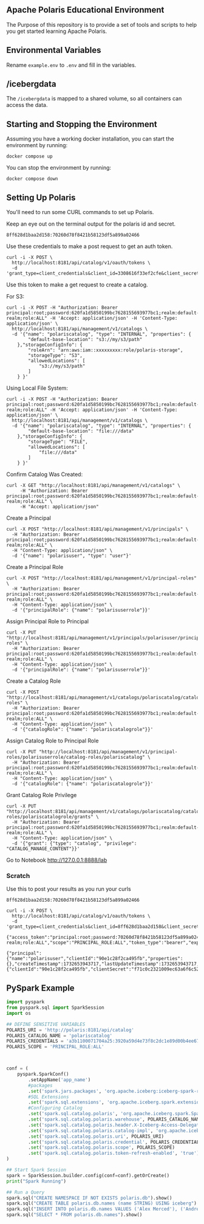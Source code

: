 ## Apache Polaris Educational Environment

The Purpose of this repository is to provide a set of tools and scripts to help you get started learning Apache Polaris.

## Environmental Variables

Rename `example.env` to `.env` and fill in the variables.

## /icebergdata

The `/icebergdata` is mapped to a shared volume, so all containers can access the data.

## Starting and Stopping the Environment

Assuming you have a working docker installation, you can start the environment by running:

```
docker compose up
```

You can stop the environment by running:

```
docker compose down
```

## Setting Up Polaris

You'll need to run some CURL commands to set up Polaris.

Keep an eye out on the terminal output for the polaris id and secret.

```
8ff628d1baa2d158:70260d78f8421b58123df5a899a02466
```

Use these credentials to make a post request to get an auth token.

``` 
curl -i -X POST \
  http://localhost:8181/api/catalog/v1/oauth/tokens \
  -d 'grant_type=client_credentials&client_id=3308616f33ef2cfe&client_secret=620fa1d5850199bc7628155693977bc1&scope=PRINCIPAL_ROLE:ALL'
```

Use this token to make a get request to create a catalog.

For S3:

```
curl -i -X POST -H "Authorization: Bearer principal:root;password:620fa1d5850199bc7628155693977bc1;realm:default-realm;role:ALL" -H 'Accept: application/json' -H 'Content-Type: application/json' \
  http://localhost:8181/api/management/v1/catalogs \
  -d '{"name": "polariscatalog", "type": "INTERNAL", "properties": {
        "default-base-location": "s3://my/s3/path"
    },"storageConfigInfo": {
        "roleArn": "arn:aws:iam::xxxxxxxxx:role/polaris-storage",
        "storageType": "S3",
        "allowedLocations": [
            "s3://my/s3/path"
        ]
    } }'
```

Using Local File System:

```
curl -i -X POST -H "Authorization: Bearer principal:root;password:620fa1d5850199bc7628155693977bc1;realm:default-realm;role:ALL" -H 'Accept: application/json' -H 'Content-Type: application/json' \
  http://localhost:8181/api/management/v1/catalogs \
  -d '{"name": "polariscatalog", "type": "INTERNAL", "properties": {
        "default-base-location": "file:///data"
    },"storageConfigInfo": {
        "storageType": "FILE",
        "allowedLocations": [
            "file:///data"
        ]
    } }'
```

Confirm Catalog Was Created:

```
curl -X GET "http://localhost:8181/api/management/v1/catalogs" \
     -H "Authorization: Bearer principal:root;password:620fa1d5850199bc7628155693977bc1;realm:default-realm;role:ALL" \
     -H "Accept: application/json"
```

Create a Principal

```
curl -X POST "http://localhost:8181/api/management/v1/principals" \
  -H "Authorization: Bearer principal:root;password:620fa1d5850199bc7628155693977bc1;realm:default-realm;role:ALL" \
  -H "Content-Type: application/json" \
  -d '{"name": "polarisuser", "type": "user"}'
```

Create a Principal Role

``` 
curl -X POST "http://localhost:8181/api/management/v1/principal-roles" \
  -H "Authorization: Bearer principal:root;password:620fa1d5850199bc7628155693977bc1;realm:default-realm;role:ALL" \
  -H "Content-Type: application/json" \
  -d '{"principalRole": {"name": "polarisuserrole"}}'
```

Assign Principal Role to Principal

```
curl -X PUT "http://localhost:8181/api/management/v1/principals/polarisuser/principal-roles" \
  -H "Authorization: Bearer principal:root;password:620fa1d5850199bc7628155693977bc1;realm:default-realm;role:ALL" \
  -H "Content-Type: application/json" \
  -d '{"principalRole": {"name": "polarisuserrole"}}'
```

Create a Catalog Role

```
curl -X POST "http://localhost:8181/api/management/v1/catalogs/polariscatalog/catalog-roles" \
  -H "Authorization: Bearer principal:root;password:620fa1d5850199bc7628155693977bc1;realm:default-realm;role:ALL" \
  -H "Content-Type: application/json" \
  -d '{"catalogRole": {"name": "polariscatalogrole"}}'
```

Assign Catalog Role to Principal Role

```
curl -X PUT "http://localhost:8181/api/management/v1/principal-roles/polarisuserrole/catalog-roles/polariscatalog" \
  -H "Authorization: Bearer principal:root;password:620fa1d5850199bc7628155693977bc1;realm:default-realm;role:ALL" \
  -H "Content-Type: application/json" \
  -d '{"catalogRole": {"name": "polariscatalogrole"}}'
```

Grant Catalog Role Privilege

```
curl -X PUT "http://localhost:8181/api/management/v1/catalogs/polariscatalog/catalog-roles/polariscatalogrole/grants" \
  -H "Authorization: Bearer principal:root;password:620fa1d5850199bc7628155693977bc1;realm:default-realm;role:ALL" \
  -H "Content-Type: application/json" \
  -d '{"grant": {"type": "catalog", "privilege": "CATALOG_MANAGE_CONTENT"}}'
```

Go to Notebook http://127.0.0.1:8888/lab

### Scratch

Use this to post your results as you run your curls

```
8ff628d1baa2d158:70260d78f8421b58123df5a899a02466
```

```
curl -i -X POST \
  http://localhost:8181/api/catalog/v1/oauth/tokens \
  -d 'grant_type=client_credentials&client_id=8ff628d1baa2d158&client_secret=70260d78f8421b58123df5a899a02466&scope=PRINCIPAL_ROLE:ALL'
```

```
{"access_token":"principal:root;password:70260d78f8421b58123df5a899a02466;realm:default-realm;role:ALL","scope":"PRINCIPAL_ROLE:ALL","token_type":"bearer","expires_in":3600}
```

```
{"principal":{"name":"polarisuser","clientId":"90e1c28f2ca495fb","properties":{},"createTimestamp":1732653943717,"lastUpdateTimestamp":1732653943717,"entityVersion":1},"credentials":{"clientId":"90e1c28f2ca495fb","clientSecret":"f71c0c2321009ec63a6f6c5228370b26"}}%  
```

## PySpark Example

```py
import pyspark
from pyspark.sql import SparkSession
import os

## DEFINE SENSITIVE VARIABLES
POLARIS_URI = 'http://polaris:8181/api/catalog'
POLARIS_CATALOG_NAME = 'polariscatalog'
POLARIS_CREDENTIALS = 'a3b1100071704a25:3920a59d4e73f8c2dc1e89d00b4ee67f'
POLARIS_SCOPE = 'PRINCIPAL_ROLE:ALL'



conf = (
    pyspark.SparkConf()
        .setAppName('app_name')
  		#packages
        .set('spark.jars.packages', 'org.apache.iceberg:iceberg-spark-runtime-3.5_2.12:1.5.2,org.apache.hadoop:hadoop-aws:3.4.0')
  		#SQL Extensions
        .set('spark.sql.extensions', 'org.apache.iceberg.spark.extensions.IcebergSparkSessionExtensions')
  		#Configuring Catalog
        .set('spark.sql.catalog.polaris', 'org.apache.iceberg.spark.SparkCatalog')
        .set('spark.sql.catalog.polaris.warehouse', POLARIS_CATALOG_NAME)
        .set('spark.sql.catalog.polaris.header.X-Iceberg-Access-Delegation', 'true')
        .set('spark.sql.catalog.polaris.catalog-impl', 'org.apache.iceberg.rest.RESTCatalog')
        .set('spark.sql.catalog.polaris.uri', POLARIS_URI)
        .set('spark.sql.catalog.polaris.credential', POLARIS_CREDENTIALS)
        .set('spark.sql.catalog.polaris.scope', POLARIS_SCOPE)
        .set('spark.sql.catalog.polaris.token-refresh-enabled', 'true')
)

## Start Spark Session
spark = SparkSession.builder.config(conf=conf).getOrCreate()
print("Spark Running")

## Run a Query
spark.sql("CREATE NAMESPACE IF NOT EXISTS polaris.db").show()
spark.sql("CREATE TABLE polaris.db.names (name STRING) USING iceberg").show()
spark.sql("INSERT INTO polaris.db.names VALUES ('Alex Merced'), ('Andrew Madson')").show()
spark.sql("SELECT * FROM polaris.db.names").show()
```